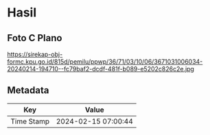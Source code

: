 # Hasil

## Foto C Plano

https://sirekap-obj-formc.kpu.go.id/815d/pemilu/ppwp/36/71/03/10/06/3671031006034-20240214-194710--fc79baf2-dcdf-481f-b089-e5202c826c2e.jpg


## Metadata

| Key        | Value               |
| ---------- | ------------------- |
| Time Stamp | 2024-02-15 07:00:44 |



